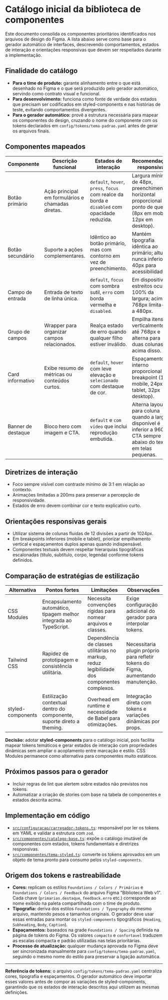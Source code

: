 # Catálogo inicial da biblioteca de componentes

Este documento consolida os componentes prioritários identificados nos arquivos de design do Figma. A lista abaixo serve como base para o gerador automático de interfaces, descrevendo comportamentos, estados de interação e orientações responsivas que devem ser respeitados durante a implementação.

## Finalidade do catálogo
- **Para o time de produto:** garante alinhamento entre o que está desenhado no Figma e o que será produzido pelo gerador automático, servindo como contrato visual e funcional.
- **Para desenvolvimento:** funciona como fonte de verdade dos estados que precisam ser codificados em styled-components e nas histórias de teste, evitando comportamentos divergentes.
- **Para o gerador automático:** provê a estrutura necessária para mapear os componentes do design, cruzando o nome do componente com os tokens declarados em `config/tokens/tema-padrao.yaml` antes de gerar os arquivos finais.

## Componentes mapeados

| Componente | Descrição funcional | Estados de interação | Recomendações responsivas |
| --- | --- | --- | --- |
| Botão primário | Ação principal em formulários e chamadas diretas. | `default`, `hover`, `press`, `focus` com realce da borda e `disabled` com opacidade reduzida. | Largura mínima de 48px, preenchimento horizontal proporcional ao ponto de quebra (8px em mobile, 12px em desktop). |
| Botão secundário | Suporte a ações complementares. | Idêntico ao botão primário, mas com contorno em vez de preenchimento. | Mantém tipografia idêntica ao primário; altura nunca inferior a 40px para acessibilidade. |
| Campo de entrada | Entrada de texto de linha única. | `default`, `focus` com sombra sutil, `erro` com borda vermelha e `disabled`. | Em dispositivos estreitos ocupa 100% da largura; acima de 768px limita-se a 480px. |
| Grupo de campos | Wrapper para organizar campos relacionados. | Realça estado de erro quando qualquer filho estiver inválido. | Empilha itens verticalmente até 768px e alterna para duas colunas acima disso. |
| Card informativo | Exibe resumo de métricas ou conteúdos curtos. | `default`, `hover` com leve elevação e `selecionado` com destaque de cor. | Espaçamento interno proporcional ao breakpoint (16px mobile, 24px tablet, 32px desktop). |
| Banner de destaque | Bloco hero com imagem e CTA. | `default` e `com vídeo` que inclui reprodução embutida. | Alterna layout para coluna quando a largura disponível é inferior a 960px; CTA sempre abaixo do texto em telas pequenas. |

## Diretrizes de interação
- Foco sempre visível com contraste mínimo de 3:1 em relação ao contexto.
- Animações limitadas a 200ms para preservar a percepção de responsividade.
- Estados de erro devem combinar cor e texto explicativo curto.

## Orientações responsivas gerais
- Utilizar sistema de colunas fluidas de 12 divisões a partir de 1024px.
- Em breakpoints inferiores (mobile e tablet), priorizar empilhamento vertical e espaçamentos duplos apenas quando indispensável.
- Componentes textuais devem respeitar hierarquias tipográficas escalonadas (título, subtítulo, corpo, legenda) conforme tokens definidos.

## Comparação de estratégias de estilização

| Alternativa | Pontos fortes | Limitações | Observações |
| --- | --- | --- | --- |
| CSS Modules | Encapsulamento automático, tipagem melhor integrada ao TypeScript. | Necessita convenções rígidas para nomear arquivos e classes. | Exige configuração adicional do gerador para interpolar tokens. |
| Tailwind CSS | Rapidez de prototipagem e consistência utilitária. | Dependência de classes utilitárias no markup, reduz legibilidade dos componentes complexos. | Necessitaria plugin próprio para refletir tokens do Figma, aumentando manutenção. |
| styled-components | Estilização contextual dentro do componente, suporte direto a theming. | Overhead em runtime e necessidade de Babel para otimizações. | Integração direta com tokens e variações dinâmicas por props.

**Decisão:** adotar **styled-components** para o catálogo inicial, pois facilita mapear tokens temáticos e gerar estados de interação com propriedades dinâmicas sem ampliar o acoplamento entre marcação e estilo. CSS Modules permanece como alternativa para componentes muito estáticos.

## Próximos passos para o gerador
- Incluir regras de lint que alertem sobre estados não previstos nos tokens.
- Automatizar a criação de stories com base na tabela de componentes e estados descrita acima.

## Implementação em código
- [`src/configuracao/carregador-tokens.ts`](../../src/configuracao/carregador-tokens.ts): responsável por ler os tokens em YAML e validar a estrutura com `zod`.
- [`src/componentes/catalogo-base.ts`](../../src/componentes/catalogo-base.ts): expõe o catálogo imutável de componentes com estados, tokens fundamentais e diretrizes responsivas.
- [`src/componentes/tema-styled.ts`](../../src/componentes/tema-styled.ts): converte os tokens aprovados em um objeto de tema pronto para consumo pelos `styled-components`.

## Origem dos tokens e rastreabilidade
- **Cores:** replicam os estilos `Foundations / Colors / Primárias` e `Foundations / Colors / Feedback` do arquivo Figma "Biblioteca Web v1". Cada chave (`primarias.destaque`, `feedback.erro` etc.) corresponde ao nome exibido na paleta compartilhada com o time de produto.
- **Tipografia:** deriva dos estilos `Foundations / Typography` do mesmo arquivo, mantendo pesos e tamanhos originais. O gerador deve usar essas entradas para montar os `styled-components` tipográficos (`Heading`, `Subheading`, `Body`, `Caption`).
- **Espaçamentos:** baseados na grade `Foundations / Spacing` definida na página de tokens do Figma. Os valores `compacto` e `confortavel` traduzem as escalas compacta e padrão utilizadas nas telas prioritárias.
- **Processo de atualização:** qualquer mudança aprovada no Figma deve ser sincronizada manualmente para `config/tokens/tema-padrao.yaml`, seguindo o mesmo nome do estilo para preservar a ligação automática.

---
**Referência de tokens:** o arquivo `config/tokens/tema-padrao.yaml` centraliza cores, tipografia e espaçamentos. O gerador automático deve importar esses valores antes de compor as variações de styled-components, garantindo que os estados de interação descritos aqui utilizem as mesmas definições.
